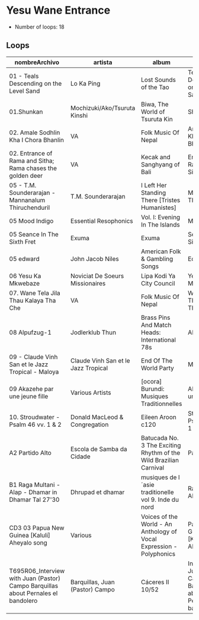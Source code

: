 
# Yesu Wane Entrance

- Number of loops: 18

## Loops

|nombreArchivo|artista|album|titulo|fecha|lugar|antropoloop|
| --- | --- | --- | --- | --- | --- | --- |
|01 - Teals Descending on the Level Sand|Lo Ka Ping|Lost Sounds of the Tao|Teals Descending on the Level Sand|1970|Hong Kong|Yesu Wane Entrance|
|01.Shunkan|Mochizuki/Ako/Tsuruta Kinshi|Biwa, The World of Tsuruta Kin|Shunkan|1995|Japon|Yesu Wane Entrance|
|02. Amale Sodhlin Kha I Chora Bhanlin|VA|Folk Music Of Nepal|Amale Sodhlin Kha I Chora Bhan|1994|Nepal|Yesu Wane Entrance|
|02. Entrance of Rama and Sitha; Rama chases the golden deer|VA|Kecak and Sanghyang of Bali|Entrance of Rama and Sitha|1992|Bali|Yesu Wane Entrance|
|05 - T.M. Sounderarajan - Mannanalum Thiruchenduril|T.M. Sounderarajan|I Left Her Standing There [Tristes Humanistes]|Mannanalum Thiruchenduril|19¿¿|India-Tamil|Yesu Wane Entrance|
|05 Mood Indigo|Essential Resophonics|Vol. I: Evening In The Islands|Mood Indigo|2003|Hawai|Yesu Wane Entrance|
|05 Seance In The Sixth Fret|Exuma|Exuma|Seance In The Sixth Fret|1970|Bahamas|Yesu Wane Entrance|
|05 edward|John Jacob Niles|American Folk & Gambling Songs|Edward|1956|Kentucky|Yesu Wane Entrance|
|06 Yesu Ka Mkwebaze|Noviciat De Soeurs Missionaires|Lipa Kodi Ya City Council|Yesu Ka Mkwebaze|1967|Rep. Centroafricana|Yesu Wane Entrance|
|07. Wane Tela Jila Thau Kalaya Tha Che|VA|Folk Music Of Nepal|Wane Tela Jila Thau Kalaya Tha|1994|Nepal|Yesu Wane Entrance|
|08 Alpufzug-1|Jodlerklub Thun|Brass Pins And Match Heads: International 78s|Alpufzug|19¿¿|Suiza|Yesu Wane Entrance|
|09 - Claude Vinh San et le Jazz Tropical - Maloya|Claude Vinh San et le Jazz Tropical|End Of The World Party|Maloya|1970|Reunion|Yesu Wane Entrance|
|09 Akazehe par une jeune fille|Various Artists|[ocora] Burundi: Musiques Traditionnelles|Akazehe par une jeune fille|1967|Burundi|Yesu Wane Entrance|
|10. Stroudwater - Psalm 46 vv. 1 & 2|Donald MacLeod & Congregation|Eileen Aroon c120|Stroudwater - Psalm 46 vv. 1 & 2|1975|Escocia|Yesu Wane Entrance|
|A2 Partido Alto|Escola de Samba da Cidade|Batucada No. 3 The Exciting Rhythm of the Wild Brazilian Carnival|Partido Alto|19¿¿|Brasil|Yesu Wane Entrance|
|B1 Raga Multani - Alap - Dhamar in Dhamar Tal 27'30|Dhrupad et dhamar|musiques de l´asie traditionelle vol 9. Inde du nord|Raga Multani Alap|1977|India-Nueva Dehli|Yesu Wane Entrance|
|CD3 03 Papua New Guinea [Kaluli] Aheyalo song|Various|Voices of the World - An Anthology of Vocal Expression - Polyphonics|Papua New Guinea [Kaluli] Aheyalo song|19¿¿|Papua-Nueva Guinea|Yesu Wane Entrance|
|T695R06_Interview with Juan (Pastor) Campo Barquillas about Pernales el bandolero|Barquillas, Juan (Pastor) Campo|Cáceres II 10/52|Interview with Juan (Pastor) Campo Barquillas about Pernales el bandolero|1952|España|Yesu Wane Entrance|

